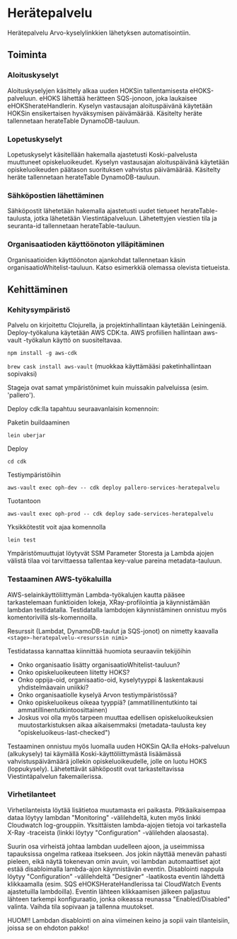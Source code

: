 # Herätepalvelu

Herätepalvelu Arvo-kyselylinkkien lähetyksen automatisointiin.

## Toiminta

### Aloituskyselyt

Aloituskyselyjen käsittely alkaa uuden HOKSin tallentamisesta eHOKS-palveluun. eHOKS lähettää
herätteen SQS-jonoon, joka laukaisee eHOKSherateHandlerin. Kyselyn vastausajan aloituspäivänä
käytetään HOKSin ensikertaisen hyväksymisen päivämäärää. Käsitelty heräte tallennetaan 
herateTable DynamoDB-tauluun.

### Lopetuskyselyt

Lopetuskyselyt käsitellään hakemalla ajastetusti Koski-palvelusta muuttuneet opiskeluoikeudet.
Kyselyn vastausajan aloituspäivänä käytetään opiskeluoikeuden päätason suorituksen vahvistus 
päivämäärää. Käsitelty heräte tallennetaan herateTable DynamoDB-tauluun.

### Sähköpostien lähettäminen

Sähköpostit lähetetään hakemalla ajastetusti uudet tietueet herateTable-taulusta, jotka lähetetään
Viestintäpalveluun. Lähetettyjen viestien tila ja seuranta-id tallennetaan herateTable-tauluun.

### Organisaatioden käyttöönoton ylläpitäminen

Organisaatioiden käyttöönoton ajankohdat tallennetaan käsin organisaatioWhitelist-tauluun. 
Katso esimerkkiä olemassa olevista tietueista.

## Kehittäminen

### Kehitysympäristö


Palvelu on kirjoitettu Clojurella, ja projektinhallintaan käytetään Leiningeniä. Deploy-työkaluna
käytetään AWS CDK:ta. AWS profiilien hallintaan aws-vault -työkalun käyttö on suositeltavaa.

`npm install -g aws-cdk`

`brew cask install aws-vault`
(muokkaa käyttämääsi paketinhallintaan sopivaksi)

Stageja ovat samat ympäristönimet kuin muissakin palveluissa (esim. 'pallero').

Deploy cdk:lla tapahtuu seuraavanlaisin komennoin:

Paketin buildaaminen

`lein uberjar`

Deploy

`cd cdk`

Testiympäristöihin

`aws-vault exec oph-dev -- cdk deploy pallero-services-heratepalvelu`

Tuotantoon

`aws-vault exec oph-prod -- cdk deploy sade-services-heratepalvelu`

Yksikkötestit voit ajaa komennolla

`lein test`

Ympäristömuuttujat löytyvät SSM Parameter Storesta ja Lambda ajojen välistä tilaa voi tarvittaessa
tallentaa key-value pareina metadata-tauluun.

### Testaaminen AWS-työkaluilla

AWS-selainkäyttöliittymän Lambda-työkalujen kautta pääsee tarkastelemaan funktioiden lokeja, 
XRay-profilointia ja käynnistämään lambdan testidatalla. Testidatalla lambdojen käynnistäminen
onnistuu myös komentorivillä sls-komennoilla.

Resurssit (Lambdat, DynamoDB-taulut ja SQS-jonot) on nimetty kaavalla 
`<stage>-heratepalvelu-<resurssin nimi>`

Testidatassa kannattaa kiinnittää huomiota seuraaviin tekijöihin
* Onko organisaatio lisätty organisaatioWhitelist-tauluun?
* Onko opiskeluoikeuteen liitetty HOKS?
* Onko oppija-oid, organisaatio-oid, kyselytyyppi & laskentakausi yhdistelmäavain uniikki?
* Onko organisaatiolle kyselyä Arvon testiympäristössä?
* Onko opiskeluoikeus oikeaa tyyppiä? (ammatillinentutkinto tai ammatillinentutkintoosittainen)
* Joskus voi olla myös tarpeen muuttaa edellisen opiskeluoikeuksien muutostarkistuksen aikaa
aikaisemmaksi (metadata-taulusta key "opiskeluoikeus-last-checked")

Testaaminen onnistuu myös luomalla uuden HOKSin QA:lla eHoks-palveluun (alkukysely) tai käymällä 
Koski-käyttöliittymästä lisäämässä vahvistuspäivämäärä jollekin opiskeluoikeudelle, 
jolle on luotu HOKS (loppukysely). Lähetettävät sähköpostit ovat tarkasteltavissa Viestintäpalvelun
fakemailerissa.

### Virhetilanteet

Virhetilanteista löytää lisätietoa muutamasta eri paikasta. 
Pitkäaikaisempaa dataa löytyy lambdan "Monitoring" -välilehdeltä, 
kuten myös linkki Cloudwatch log-grouppiin. 
Yksittäisten lambda-ajojen tietoja voi tarkastella X-Ray -traceista 
(linkki löytyy "Configuration" -välilehden alaosasta).

Suurin osa virheistä johtaa lambdan uudelleen ajoon, 
ja useimmissa tapauksissa ongelma ratkeaa itsekseen. 
Jos jokin näyttää menevän pahasti pieleen, eikä näytä 
tokenevan omin avuin, voi lambdan automaattiset ajot estää 
disabloimalla lambda-ajon käynnistävän eventin.
Disablointi nappula löytyy "Configuration" -välilehdeltä "Designer" -laatikosta 
eventin lähdettä klikkaamalla (esim. SQS eHOKSHerateHandlerissa tai 
CloudWatch Events ajastetuilla lambdoilla). Eventin lähteen klikkaamisen 
jälkeen paljastuu lähteen tarkempi konfiguraatio, jonka oikeassa reunassa 
"Enabled/Disabled" valinta. Vaihda tila sopivaan ja tallenna muutokset.

HUOM!! Lambdan disablointi on aina viimeinen keino ja sopii vain
tilanteisiin, joissa se on ehdoton pakko!